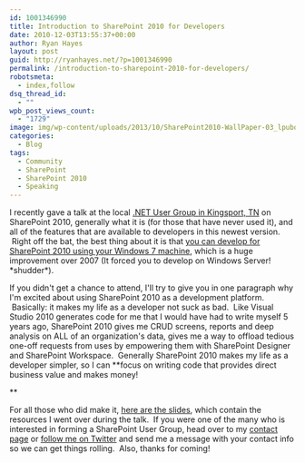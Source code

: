 ```yaml
---
id: 1001346990
title: Introduction to SharePoint 2010 for Developers
date: 2010-12-03T13:55:37+00:00
author: Ryan Hayes
layout: post
guid: http://ryanhayes.net/?p=1001346990
permalink: /introduction-to-sharepoint-2010-for-developers/
robotsmeta:
  - index,follow
dsq_thread_id:
  - ""
wpb_post_views_count:
  - "1729"
image: img/wp-content/uploads/2013/10/SharePoint2010-WallPaper-03_lpubqc.jpg
categories:
  - Blog
tags:
  - Community
  - SharePoint
  - SharePoint 2010
  - Speaking
---
```

I recently gave a talk at the local [.NET User Group in Kingsport, TN](http://www.tricitiesug.net/) on SharePoint 2010, generally what it is (for those that have never used it), and all of the features that are available to developers in this newest version.  Right off the bat, the best thing about it is that [you can develop for SharePoint 2010 using your Windows 7 machine](http://blog.ryanhayes.net/post/910790633/how-to-install-sharepoint-server-2010-rtm-on-windows-7), which is a huge improvement over 2007 (It forced you to develop on Windows Server! \*shudder\*).

If you didn't get a chance to attend, I'll try to give you in one paragraph why I'm excited about using SharePoint 2010 as a development platform.  Basically: it makes my life as a developer not suck as bad.  Like Visual Studio 2010 generates code for me that I would have had to write myself 5 years ago, SharePoint 2010 gives me CRUD screens, reports and deep analysis on ALL of an organization's data, gives me a way to offload tedious one-off requests from uses by empowering them with SharePoint Designer and SharePoint Workspace.  Generally SharePoint 2010 makes my life as a developer simpler, so I can **focus on writing code that provides direct business value and makes money!<!--more-->

  
** 

For all those who did make it, [here are the slides](http://www.slideshare.net/MrRyanHayes/introduction-to-share-point-2010), which contain the resources I went over during the talk.  If you were one of the many who is interested in forming a SharePoint User Group, head over to my [contact page](http://blog.ryanhayes.net/contact) or [follow me on Twitter](http://twitter.com/ryannosaurusrex) and send me a message with your contact info so we can get things rolling.  Also, thanks for coming!